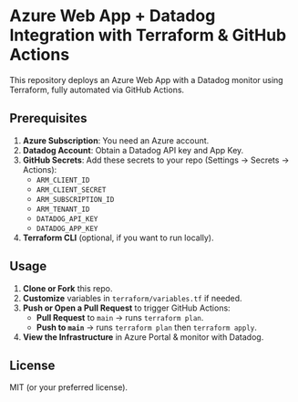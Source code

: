 # Azure Web App + Datadog Integration with Terraform & GitHub Actions

This repository deploys an Azure Web App with a Datadog monitor using Terraform, fully automated via GitHub Actions.

## Prerequisites

1. **Azure Subscription**: You need an Azure account.
2. **Datadog Account**: Obtain a Datadog API key and App Key.
3. **GitHub Secrets**: Add these secrets to your repo (Settings → Secrets → Actions):
   - `ARM_CLIENT_ID`
   - `ARM_CLIENT_SECRET`
   - `ARM_SUBSCRIPTION_ID`
   - `ARM_TENANT_ID`
   - `DATADOG_API_KEY`
   - `DATADOG_APP_KEY`
4. **Terraform CLI** (optional, if you want to run locally).

## Usage

1. **Clone or Fork** this repo.
2. **Customize** variables in `terraform/variables.tf` if needed.
3. **Push or Open a Pull Request** to trigger GitHub Actions:
   - **Pull Request** to `main` → runs `terraform plan`.
   - **Push to `main`** → runs `terraform plan` then `terraform apply`.
4. **View the Infrastructure** in Azure Portal & monitor with Datadog.

## License

MIT (or your preferred license).
